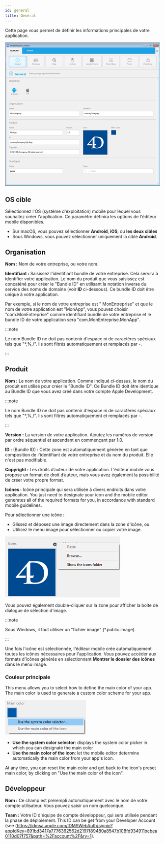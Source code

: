 ```yaml
---
id: general
title: Général
---
```


Cette page vous permet de définir les informations principales de votre application.

![General section](img/main-page.png)

## OS cible

Sélectionnez l'OS (système d'exploitation) mobile pour lequel vous souhaitez créer l'application. Ce paramètre définira les options de l'éditeur mobile disponibles.

- Sur macOS, vous pouvez sélectionner **Android**, **iOS**, ou **les deux cibles**
- Sous Windows, vous pouvez sélectionner uniquement la cible **Android**.

## Organisation

**Nom :** Nom de votre entreprise, ou votre nom.

**Identifiant :** Saisissez l'identifiant bundle de votre entreprise. Cela servira à identifier votre application. Le nom du produit que vous saisissez est concaténé pour créer le "Bundle ID" en utilisant la notation inverse du service des noms de domaine (voir **ID** ci-dessous). Ce bundle ID doit être unique à votre application.

Par exemple, si le nom de votre entreprise est " MonEntreprise" et que le nom de votre application est "MonApp", vous pouvez choisir "com.MonEntreprise" comme identifiant bundle de votre entreprise et le bundle ID de votre application sera "com.MonEntreprise.MonApp".

:::note

Le nom Bundle ID ne doit pas contenir d'espace ni de caractères spéciaux tels que "*,%,/". Ils sont filtrés automatiquement et remplacés par -.

:::


## Produit


**Nom :** Le nom de votre application. Comme indiqué ci-dessus, le nom du produit est utilisé pour créer le "Bundle ID". Ce Bundle ID doit être identique au Bundle ID que vous avez créé dans votre compte Apple Development.

:::note

Le nom Bundle ID ne doit pas contenir d'espace ni de caractères spéciaux tels que "*,%,/". Ils sont filtrés automatiquement et remplacés par -.

:::

**Version :** La version de votre application. Ajoutez les numéros de version par ordre séquentiel et ascendant en commençant par 1.0.

**ID :** (Bundle ID) : Cette zone est automatiquement générée en tant que composition de l'identifiant de votre entreprise et du nom du produit. Elle n'est pas modifiable.

**Copyright :** Les droits d’auteur de votre application. L'éditeur mobile vous propose un format de droit d’auteur, mais vous avez également la possibilité de créer votre propre format.

**Icônes :** Icône principale qui sera utilisée à divers endroits dans votre application. You just need to designate your icon and the mobile editor generates all of the required formats for you, in accordance with standard mobile guidelines.

Pour sélectionner une icône :

- Glissez et déposez une image directement dans la zone d'icône, ou
- Utilisez le menu image pour sélectionner ou copier votre image.

![icon](img/iconselect.png)

Vous pouvez également double-cliquer sur la zone pour afficher la boîte de dialogue de sélection d'image.

:::note

Sous Windows, il faut utiliser un "fichier image" (*.public.image).

:::

Une fois l'icône est sélectionnée, l'éditeur mobile crée automatiquement toutes les icônes nécessaires pour l'application. Vous pouvez accéder aux formats d'icônes générés en sélectionnant **Montrer le dossier des icônes** dans le menu image.

### Couleur principale

This menu allows you to select how to define the main color of your app. The main color is used to generate a custom color scheme for your app.

![icon](img/main-color.png)

- **Use the system color selector**: displays the system color picker in which you can designate the main color
- **Use the main color of the icon**: let the mobile editor determine automatically the main color from your app's icon.

At any time, you can reset the main color and get back to the icon's preset main color, by clicking on "Use the main color of the icon".

## Développeur

**Nom :** Ce champ est prérempli automatiquement avec le nom de votre compte utilisateur. Vous pouvez saisir un nom quelconque.

**Team :** Votre ID d'équipe de compte développeur, qui sera utilisée pendant la phase de déploiement. This ID can be get from your Developer Account (see (https://idmsa.apple.com/IDMSWebAuth/signin?appIdKey=891bd3417a7776362562d2197f89480a8547b108fd934911bcbea0110d07f757&path=%2Faccount%2F&rv=1).
